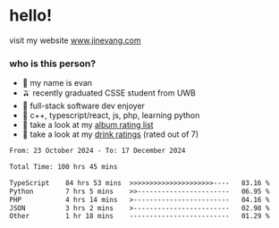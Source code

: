 # hello!

visit my website www.jinevang.com

### who is this person?
- 🦦 my name is evan                                                                  
- 🫒 recently graduated CSSE student from UWB
- 🥕 full-stack software dev enjoyer
- 🍚 c++, typescript/react, js, php, learning python
- 🎹 take a look at my [album rating list](https://bit.ly/albumratings)
- 🧋 take a look at my [drink ratings](https://bit.ly/drinkratings) (rated out of 7)

<!---
jinevang/jinevang is a ✨ special ✨ repository because its `README.md` (this file) appears on your GitHub profile.
You can click the Preview link to take a look at your changes.
--->
<!--START_SECTION:waka-->

```txt
From: 23 October 2024 - To: 17 December 2024

Total Time: 100 hrs 45 mins

TypeScript    84 hrs 53 mins  >>>>>>>>>>>>>>>>>>>>>----   83.16 %
Python        7 hrs 5 mins    >>-----------------------   06.95 %
PHP           4 hrs 14 mins   >------------------------   04.16 %
JSON          3 hrs 2 mins    >------------------------   02.98 %
Other         1 hr 18 mins    -------------------------   01.29 %
```

<!--END_SECTION:waka-->
